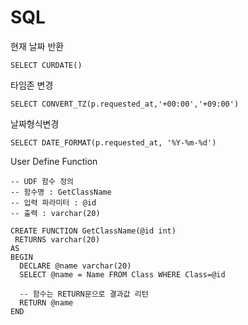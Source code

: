 # SQL

현재 날짜 반환

    SELECT CURDATE()

타임존 변경

    SELECT CONVERT_TZ(p.requested_at,'+00:00','+09:00')

날짜형식변경

    SELECT DATE_FORMAT(p.requested_at, '%Y-%m-%d')

User Define Function

    -- UDF 함수 정의
    -- 함수명 : GetClassName
    -- 입력 파라미터 : @id
    -- 출력 : varchar(20)
    
    CREATE FUNCTION GetClassName(@id int) 
     RETURNS varchar(20)
    AS
    BEGIN
      DECLARE @name varchar(20)
      SELECT @name = Name FROM Class WHERE Class=@id
      
      -- 함수는 RETURN문으로 결과값 리턴
      RETURN @name
    END